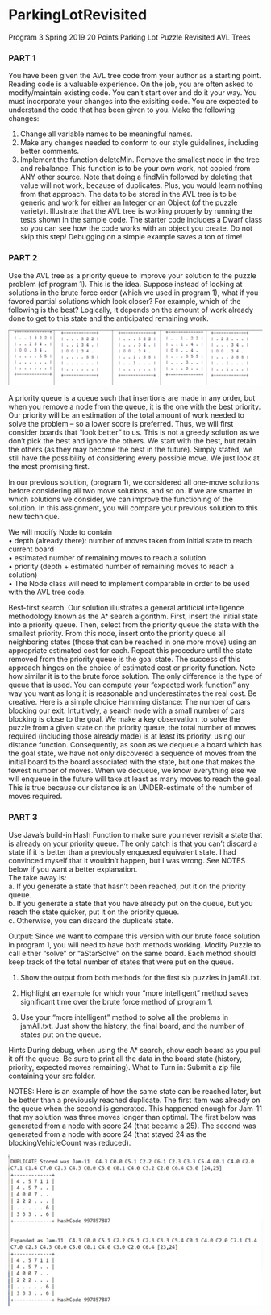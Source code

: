 # ParkingLotRevisited

Program 3 Spring 2019
20 Points
Parking Lot Puzzle Revisited AVL Trees

### PART 1
You have been given the AVL tree code from your author as a starting point.  Reading code is a valuable experience.  On the job, you are often asked to modify/maintain existing code.  You can’t start over and do it your way.  You must incorporate your changes into the exisiting code. You are expected to understand the code that has been given to  you.  Make the following changes:
1.	Change all variable names to be meaningful names.  
2.	Make any changes needed to conform to our style guidelines, including better comments.
3.	Implement the  function deleteMin.   Remove the smallest node in the tree and rebalance.  This function  is to be your own work, not copied from ANY other source.  Note that doing a findMin followed by deleting that value will not work, because of duplicates.  Plus, you would learn nothing from that approach.
The data to be stored in the AVL tree is to be generic and work for either an Integer or an Object (of the puzzle variety).
Illustrate that the AVL tree is working properly by running the tests shown in the sample code.  The starter code includes a Dwarf class so you can see  how the code works with an object you create.  Do not skip this step!  Debugging on a simple example saves a ton of time!

### PART 2
Use the AVL tree as a priority queue to improve your solution to the puzzle problem (of program 1).  This is the idea.  Suppose instead of looking at solutions in the brute force order (which we used in program 1), what if you favored partial solutions which look closer?  For example, which of the following is the best?  Logically, it depends on the amount of work already done to get to this state and the anticipated remaining work.

![example](./readme_resources/example1.png)

A priority queue is a queue such that insertions are made in any order, but when you remove a node from the queue, it is the one with the best priority.  Our priority will be an estimation of the total amount of work needed to solve the problem – so a lower score is preferred.  Thus, we will first consider boards that “look better” to us.  This is not a greedy solution as we don’t pick the best and ignore the others.  We start with the best, but retain the others (as they may become the best in the future).  Simply stated, we still have the possibility of considering every possible move.  We just look at the most promising first.

In our previous solution, (program 1),  we considered all one-move solutions before considering all two move solutions, and so on.  If we are smarter in which solutions we consider, we can improve the functioning of the solution.  In this assignment, you will compare your previous solution to this new technique.

We will modify Node to contain <br>
•	depth (already there): number of moves taken from initial state to reach current board <br>
•	estimated number of remaining moves to reach a solution <br>
•	priority (depth + estimated number of remaining moves to reach a solution) <br>
•	The Node class will need to implement comparable in order to be used with the AVL tree code. <br>

Best-first search. Our solution illustrates a general artificial intelligence methodology known as the A* search algorithm. 
First, insert the initial state into a priority queue. Then, select from the priority queue the state with the smallest priority.  From this node, insert onto the priority queue all neighboring states (those that can be reached in one more move) using an appropriate estimated cost for each. Repeat this procedure until the state removed from the priority queue is the goal state. The success of this approach hinges on the choice of estimated cost or priority function.  Note how similar it is to the brute force solution.  The only difference is the type of queue that is used.
You can compute your “expected work function” any way you want as long it is reasonable and underestimates the real cost. Be creative. Here is a simple choice
Hamming distance: The number of cars blocking our exit. Intuitively, a search node with a small number of cars blocking is close to the goal.
We make a key observation: to solve the puzzle from a given state on the priority queue, the total number of moves required (including those already made) is at least its priority, using our distance function. 
Consequently, as soon as we dequeue a board which has the goal state, we have not only discovered a sequence of moves from the initial board to the board associated with the state, but one that makes the fewest number of moves. When we dequeue, we know everything else we will enqueue in the future will take at least as many moves to reach the goal.  This is true because our distance is an UNDER-estimate of the number of moves required.

### PART 3

Use Java’s build-in Hash Function to make sure you never revisit a state that is already on your priority queue.  The only catch is that you can’t discard a state if it is better than a previously enqueued equivalent state.    I had convinced myself that it wouldn’t happen, but I was wrong.  See NOTES below if you want a better explanation.  
The take away is: <br>
a.	If you generate a state that hasn’t been reached, put it on the priority queue. <br>
b.	If you generate a state that you have already put on the queue, but you reach the state quicker, put it on the priority queue. <br>
c.	Otherwise,  you can discard the duplicate state. <br>

Output:
Since we want to compare this version with our brute force solution in program 1, you will need to have both methods working.    Modify Puzzle to call either “solve” or “aStarSolve” on the same board.  Each method should keep track of the total number of states that were put on the queue.

1.	Show the output from both methods  for the first six puzzles in jamAll.txt.

2.	Highlight an example for which your “more intelligent” method saves significant time over the brute force method of program 1.  

3.	Use your “more intelligent” method to solve all the problems in jamAll.txt.  Just show the history, the final board, and the number of states put on the queue.


Hints
During debug, when using the A* search, show each board as you pull it off the queue.  Be sure to print all the data in the board state  (history, priority, expected moves remaining). 
What to Turn in: 
Submit a zip file containing your src folder.  

NOTES:  Here is an example of how the same state can be reached later, but be better than a previously reached duplicate.  The first item was already on the queue when the second is generated.  This happened enough for Jam-11 that my solution was three moves longer than optimal.  The first below was generated from a node with score 24 (that became a 25).  The second was generated from a node with score 24 (that stayed 24 as the blockingVehicleCount was reduced).
 
![example](./readme_resources/examplePLR.png)
